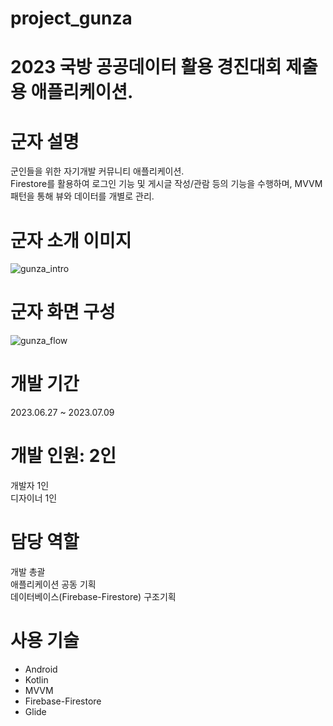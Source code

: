# project_gunza
# 2023 국방 공공데이터 활용 경진대회 제출용 애플리케이션.

# 군자 설명
군인들을 위한 자기개발 커뮤니티 애플리케이션.  
Firestore를 활용하여 로그인 기능 및 게시글 작성/관람 등의 기능을 수행하며, MVVM 패턴을 통해 뷰와 데이터를 개별로 관리.

# 군자 소개 이미지

![gunza_intro](https://github.com/Jiy-park/Algorithm/assets/79889934/96fa8991-d496-4f2d-ae43-e117c674e607)

# 군자 화면 구성
    
  </summary>

![gunza_flow](https://github.com/Jiy-park/Algorithm/assets/79889934/c3aa532f-4625-49b4-b4be-3db7ff77789e)
 
</details>

# 개발 기간  
2023.06.27 ~ 2023.07.09  

# 개발 인원: 2인
개발자 1인  
디자이너 1인  

# 담당 역할
개발 총괄  
애플리케이션 공동 기획  
데이터베이스(Firebase-Firestore) 구조기획  

# 사용 기술
* Android
* Kotlin
* MVVM
* Firebase-Firestore
* Glide


